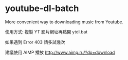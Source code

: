# youtube-dl-batch
More convenient way to downloading music from Youtube.

使用方式:
複製 YT 影片網址再點開 ytdl.bat


如果遇到 Error 403 請多試幾次


建議使用 AIMP 播放 http://www.aimp.ru/?do=download
